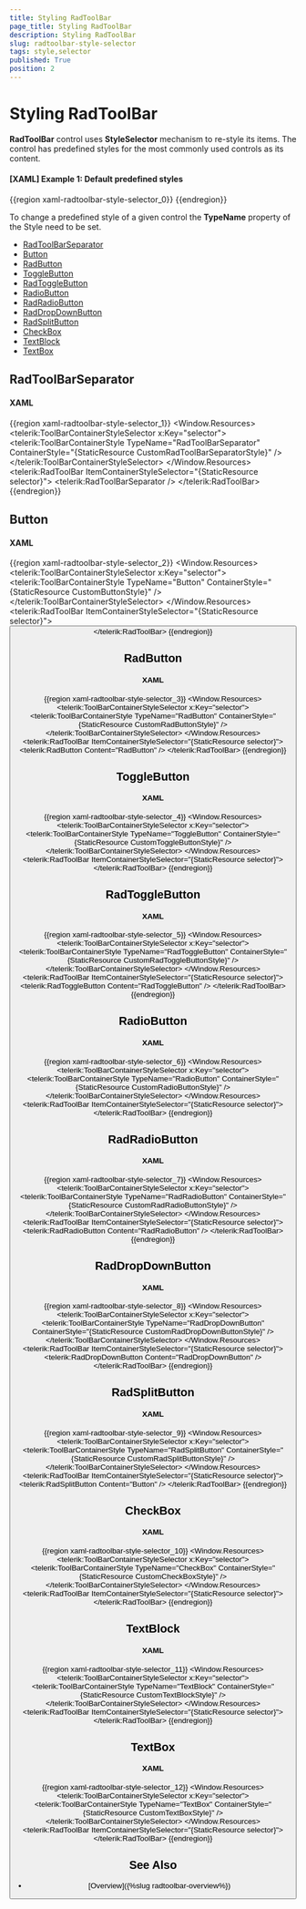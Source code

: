 ```yaml
---
title: Styling RadToolBar
page_title: Styling RadToolBar
description: Styling RadToolBar
slug: radtoolbar-style-selector
tags: style,selector
published: True
position: 2
---
```


# Styling RadToolBar

__RadToolBar__ control uses __StyleSelector__ mechanism to re-style its items. The control has predefined styles for the most commonly used controls as its content. 

#### __[XAML] Example 1: Default predefined styles__
{{region xaml-radtoolbar-style-selector_0}}
	<Style TargetType="telerik:RadToolBar" x:Key="RadToolBarStyle">
		<Setter Property="ItemContainerStyleSelector">
			<Setter.Value>
				<telerik:ToolBarContainerStyleSelector>
					<telerik:ToolBarContainerStyle TypeName="RadToolBarSeparator" ContainerStyle="{StaticResource RadToolBarSeparatorStyle}"/>
					<telerik:ToolBarContainerStyle TypeName="TextBlock" ContainerStyle="{StaticResource ToolBarTextBlockStyle}"/>
					<telerik:ToolBarContainerStyle TypeName="TextBox" ContainerStyle="{StaticResource ToolBarTextBoxStyle}"/>
					<telerik:ToolBarContainerStyle TypeName="Button" ContainerStyle="{StaticResource ToolBarButtonStyle}"/>
					<telerik:ToolBarContainerStyle TypeName="ToggleButton" ContainerStyle="{StaticResource ToolBarToggleButtonStyle}"/>
					<telerik:ToolBarContainerStyle TypeName="CheckBox" ContainerStyle="{StaticResource ToolBarCheckBoxStyle}"/>
					<telerik:ToolBarContainerStyle TypeName="RadioButton" ContainerStyle="{StaticResource ToolBarRadioButtonStyle}"/>
					<telerik:ToolBarContainerStyle TypeName="RadButton" ContainerStyle="{StaticResource ToolBarRadButtonStyle}"/>
					<telerik:ToolBarContainerStyle TypeName="RadToggleButton" ContainerStyle="{StaticResource ToolBarRadToggleButtonStyle}"/>
					<telerik:ToolBarContainerStyle TypeName="RadRadioButton" ContainerStyle="{StaticResource ToolBarRadRadioButtonStyle}"/>
					<telerik:ToolBarContainerStyle TypeName="RadDropDownButton" ContainerStyle="{StaticResource ToolBarRadDropDownButtonStyle}"/>
					<telerik:ToolBarContainerStyle TypeName="RadSplitButton" ContainerStyle="{StaticResource ToolBarRadSplitButtonStyle}"/>
				</telerik:ToolBarContainerStyleSelector>
			</Setter.Value>
		</Setter>
	</Style>
{{endregion}}

To change a predefined style of a given control the __TypeName__ property of the Style need to be set.

* [RadToolBarSeparator](#radtoolbarseparator)
* [Button](#button)
* [RadButton](#radbutton)
* [ToggleButton](#togglebutton)
* [RadToggleButton](#radtogglebutton)
* [RadioButton](#radiobutton)
* [RadRadioButton](#radradiobutton)
* [RadDropDownButton](#raddropdownbutton)
* [RadSplitButton](#radsplitbutton)
* [CheckBox](#checkbox)
* [TextBlock](#textblock)
* [TextBox](#textbox)

## RadToolBarSeparator

#### __XAML__
{{region xaml-radtoolbar-style-selector_1}}
	<Window.Resources>
         <Style x:Key="CustomRadToolBarSeparatorStyle" TargetType="telerik:RadToolBarSeparator">
            <Setter Property="BorderBrush" Value="Red"/>
            <Setter Property="Width" Value="5"/>
            <Setter Property="Margin" Value="5 5"/>
            <Setter Property="Template">
                <Setter.Value>
                    <ControlTemplate TargetType="telerik:RadToolBarSeparator">
                        <Grid MinWidth="2" MinHeight="2" SnapsToDevicePixels="True">
                            <Rectangle Margin="1 1 0 0" Fill="{TemplateBinding BorderBrush}"/>
                            <Rectangle Margin="0 0 1 1" Fill="{TemplateBinding Background}"/>
                        </Grid>
                    </ControlTemplate>
                </Setter.Value>
            </Setter>
        </Style>        
        <telerik:ToolBarContainerStyleSelector x:Key="selector">
            <telerik:ToolBarContainerStyle TypeName="RadToolBarSeparator" ContainerStyle="{StaticResource CustomRadToolBarSeparatorStyle}" />
        </telerik:ToolBarContainerStyleSelector>
    </Window.Resources>
	<telerik:RadToolBar ItemContainerStyleSelector="{StaticResource selector}">
		<telerik:RadToolBarSeparator />
	</telerik:RadToolBar>
{{endregion}}

## Button

#### __XAML__
{{region xaml-radtoolbar-style-selector_2}}
	<Window.Resources>
        <Style x:Key="CustomButtonStyle" TargetType="Button">
            <Setter Property="Background" Value="Red"/>
        </Style>        
        <telerik:ToolBarContainerStyleSelector x:Key="selector">
            <telerik:ToolBarContainerStyle TypeName="Button" ContainerStyle="{StaticResource CustomButtonStyle}" />
        </telerik:ToolBarContainerStyleSelector>
    </Window.Resources>
	<telerik:RadToolBar ItemContainerStyleSelector="{StaticResource selector}">
		<Button Content="Button" />
	</telerik:RadToolBar>
{{endregion}}
 
## RadButton

#### __XAML__
{{region xaml-radtoolbar-style-selector_3}}
	<Window.Resources>
        <Style x:Key="CustomRadButtonStyle" TargetType="telerik:RadButton">
            <Setter Property="Background" Value="Red"/>
        </Style>        
        <telerik:ToolBarContainerStyleSelector x:Key="selector">
            <telerik:ToolBarContainerStyle TypeName="RadButton" ContainerStyle="{StaticResource CustomRadButtonStyle}" />
        </telerik:ToolBarContainerStyleSelector>
    </Window.Resources>
	<telerik:RadToolBar ItemContainerStyleSelector="{StaticResource selector}">
		<telerik:RadButton Content="RadButton" />
	</telerik:RadToolBar>
{{endregion}}

## ToggleButton

#### __XAML__
{{region xaml-radtoolbar-style-selector_4}}
	<Window.Resources>
        <Style x:Key="CustomToggleButtonStyle" TargetType="ToggleButton">
            <Setter Property="Background" Value="Red"/>
        </Style>        
        <telerik:ToolBarContainerStyleSelector x:Key="selector">
            <telerik:ToolBarContainerStyle TypeName="ToggleButton" ContainerStyle="{StaticResource CustomToggleButtonStyle}" />
        </telerik:ToolBarContainerStyleSelector>
    </Window.Resources>
	<telerik:RadToolBar ItemContainerStyleSelector="{StaticResource selector}">
		<ToggleButton Content="ToggleButton" />
	</telerik:RadToolBar>
{{endregion}}

## RadToggleButton

#### __XAML__
{{region xaml-radtoolbar-style-selector_5}}
	<Window.Resources>
        <Style x:Key="CustomRadToggleButtonStyle" TargetType="telerik:RadToggleButton">
            <Setter Property="Background" Value="Red"/>
        </Style>        
        <telerik:ToolBarContainerStyleSelector x:Key="selector">
            <telerik:ToolBarContainerStyle TypeName="RadToggleButton" ContainerStyle="{StaticResource CustomRadToggleButtonStyle}" />
        </telerik:ToolBarContainerStyleSelector>
    </Window.Resources>
	<telerik:RadToolBar ItemContainerStyleSelector="{StaticResource selector}">
		<telerik:RadToggleButton Content="RadToggleButton" />
	</telerik:RadToolBar>
{{endregion}}

## RadioButton

#### __XAML__
{{region xaml-radtoolbar-style-selector_6}}
	<Window.Resources>
        <Style x:Key="CustomRadioButtonStyle" TargetType="RadioButton">
            <Setter Property="Background" Value="Red"/>
        </Style>        
        <telerik:ToolBarContainerStyleSelector x:Key="selector">
            <telerik:ToolBarContainerStyle TypeName="RadioButton" ContainerStyle="{StaticResource CustomRadioButtonStyle}" />
        </telerik:ToolBarContainerStyleSelector>
    </Window.Resources>
	<telerik:RadToolBar ItemContainerStyleSelector="{StaticResource selector}">
		<RadioButton Content="RadioButton" />
	</telerik:RadToolBar>
{{endregion}}

## RadRadioButton

#### __XAML__
{{region xaml-radtoolbar-style-selector_7}}
	<Window.Resources>
        <Style x:Key="CustomRadRadioButtonStyle" TargetType="telerik:RadRadioButton">
            <Setter Property="Background" Value="Red"/>
        </Style>        
        <telerik:ToolBarContainerStyleSelector x:Key="selector">
            <telerik:ToolBarContainerStyle TypeName="RadRadioButton" ContainerStyle="{StaticResource CustomRadRadioButtonStyle}" />
        </telerik:ToolBarContainerStyleSelector>
    </Window.Resources>
	<telerik:RadToolBar ItemContainerStyleSelector="{StaticResource selector}">
		<telerik:RadRadioButton Content="RadRadioButton" />
	</telerik:RadToolBar>
{{endregion}}

## RadDropDownButton

#### __XAML__
{{region xaml-radtoolbar-style-selector_8}}
	<Window.Resources>
        <Style x:Key="CustomRadDropDownButtonStyle" TargetType="telerik:RadDropDownButton">
            <Setter Property="Background" Value="Red"/>
        </Style>        
        <telerik:ToolBarContainerStyleSelector x:Key="selector">
            <telerik:ToolBarContainerStyle TypeName="RadDropDownButton" ContainerStyle="{StaticResource CustomRadDropDownButtonStyle}" />
        </telerik:ToolBarContainerStyleSelector>
    </Window.Resources>
	<telerik:RadToolBar ItemContainerStyleSelector="{StaticResource selector}">
		<telerik:RadDropDownButton Content="RadDropDownButton" />
	</telerik:RadToolBar>
{{endregion}}

## RadSplitButton

#### __XAML__
{{region xaml-radtoolbar-style-selector_9}}
	<Window.Resources>
        <Style x:Key="CustomRadSplitButtonStyle" TargetType="telerik:RadSplitButton">
            <Setter Property="Background" Value="Red"/>
        </Style>        
        <telerik:ToolBarContainerStyleSelector x:Key="selector">
            <telerik:ToolBarContainerStyle TypeName="RadSplitButton" ContainerStyle="{StaticResource CustomRadSplitButtonStyle}" />
        </telerik:ToolBarContainerStyleSelector>
    </Window.Resources>
	<telerik:RadToolBar ItemContainerStyleSelector="{StaticResource selector}">
		<telerik:RadSplitButton Content="Button" />
	</telerik:RadToolBar>
{{endregion}}

## CheckBox

#### __XAML__
{{region xaml-radtoolbar-style-selector_10}}
	<Window.Resources>
        <Style x:Key="CustomCheckBoxStyle" TargetType="CheckBox">
            <Setter Property="Background" Value="Red"/>
        </Style>        
        <telerik:ToolBarContainerStyleSelector x:Key="selector">
            <telerik:ToolBarContainerStyle TypeName="CheckBox" ContainerStyle="{StaticResource CustomCheckBoxStyle}" />
        </telerik:ToolBarContainerStyleSelector>
    </Window.Resources>
	<telerik:RadToolBar ItemContainerStyleSelector="{StaticResource selector}">
		<CheckBox Content="CheckBox Text" />
	</telerik:RadToolBar>
{{endregion}}

## TextBlock

#### __XAML__
{{region xaml-radtoolbar-style-selector_11}}
	<Window.Resources>
        <Style x:Key="CustomTextBlockStyle" TargetType="TextBlock">
            <Setter Property="Background" Value="Red"/>
        </Style>        
        <telerik:ToolBarContainerStyleSelector x:Key="selector">
            <telerik:ToolBarContainerStyle TypeName="TextBlock" ContainerStyle="{StaticResource CustomTextBlockStyle}" />
        </telerik:ToolBarContainerStyleSelector>
    </Window.Resources>
	<telerik:RadToolBar ItemContainerStyleSelector="{StaticResource selector}">
		<TextBlock Text="Custom Text" />
	</telerik:RadToolBar>
{{endregion}}

## TextBox

#### __XAML__
{{region xaml-radtoolbar-style-selector_12}}
	<Window.Resources>
        <Style x:Key="CustomTextBoxStyle" TargetType="TextBox">
            <Setter Property="Background" Value="Red"/>
        </Style>        
        <telerik:ToolBarContainerStyleSelector x:Key="selector">
            <telerik:ToolBarContainerStyle TypeName="TextBox" ContainerStyle="{StaticResource CustomTextBoxStyle}" />
        </telerik:ToolBarContainerStyleSelector>
    </Window.Resources>
	<telerik:RadToolBar ItemContainerStyleSelector="{StaticResource selector}">
		<TextBox Text="Custom Text" />
	</telerik:RadToolBar>
{{endregion}}

## See Also

* [Overview]({%slug radtoolbar-overview%})